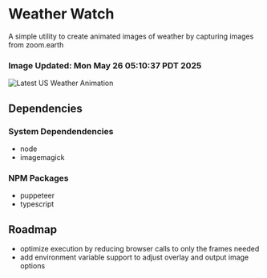# Weather Watch

A simple utility to create animated images of weather by capturing images from zoom.earth

### Image Updated: Mon May 26 05:10:37 PDT 2025

![Latest US Weather Animation](animations/2025-05-26.webp)

## Dependencies
### System Dependendencies
* node
* imagemagick
### NPM Packages
* puppeteer
* typescript

## Roadmap
* optimize execution by reducing browser calls to only the frames needed
* add environment variable support to adjust overlay and output image options
